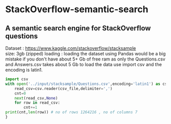 # StackOverflow-semantic-search
## A semantic search engine for StackOverflow questions
Dataset : https://www.kaggle.com/stackoverflow/stacksample <br />
size: 3gb (zipped)
loading : loading the dataset using Pandas would be a big mistake if you don't have about 5+ Gb of free ram as only the Questions.csv and Answers.csv takes about 5 Gb to load the data use import csv and the encoding is latin1.
```python
import csv
with open('../input/stacksample/Questions.csv',encoding='latin1') as csv_file:
    read_csv=csv.reader(csv_file,delimiter=',')
    cnt=0
    next(read_csv,None)
    for row in read_csv:
        cnt+=1
print(cnt,len(row)) # no of rows 1264216 , no of columns 7
}
```
